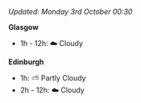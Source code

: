 *Updated: Monday 3rd October 00:30*

**Glasgow**

* 1h - 12h: :cloud: Cloudy

**Edinburgh**

* 1h: :partly_sunny: Partly Cloudy
* 2h - 12h: :cloud: Cloudy
